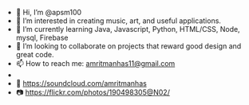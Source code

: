 - 👋 Hi, I’m @apsm100
- 👀 I’m interested in creating music, art, and useful applications.
- 🌱 I’m currently learning Java, Javascript, Python, HTML/CSS, Node, mysql, Firebase  
- 💞️ I’m looking to collaborate on projects that reward good design and great code.
- 📫 How to reach me: amritmanhas11@gmail.com
- 
- 🎵 https://soundcloud.com/amritmanhas
- 📷 https://flickr.com/photos/190498305@N02/

